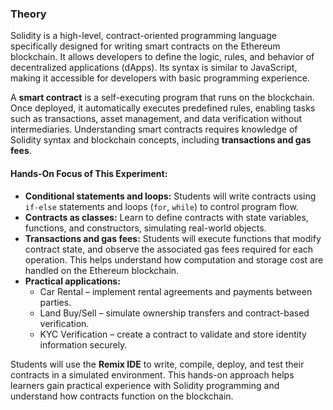 <h3>Theory</h3>

<p>
Solidity is a high-level, contract-oriented programming language specifically designed for writing smart contracts on the Ethereum blockchain. 
It allows developers to define the logic, rules, and behavior of decentralized applications (dApps). Its syntax is similar to JavaScript, making it 
accessible for developers with basic programming experience.
</p>

<p>
A <strong>smart contract</strong> is a self-executing program that runs on the blockchain. Once deployed, it automatically executes predefined 
rules, enabling tasks such as transactions, asset management, and data verification without intermediaries. Understanding smart contracts requires knowledge 
of Solidity syntax and blockchain concepts, including <strong>transactions and gas fees</strong>.
</p>

<h4>Hands-On Focus of This Experiment:</h4>
<ul>
  <li>
    <strong>Conditional statements and loops:</strong> 
    Students will write contracts using <code>if-else</code> statements and loops (<code>for</code>, <code>while</code>) to control program flow.
  </li>
  <li>
    <strong>Contracts as classes:</strong> 
    Learn to define contracts with state variables, functions, and constructors, simulating real-world objects.
  </li>
  <li>
    <strong>Transactions and gas fees:</strong> 
    Students will execute functions that modify contract state, and observe the associated gas fees required for each operation. 
    This helps understand how computation and storage cost are handled on the Ethereum blockchain.
  </li>
  <li>
    <strong>Practical applications:</strong> 
    <ul>
      <li>Car Rental – implement rental agreements and payments between parties.</li>
      <li>Land Buy/Sell – simulate ownership transfers and contract-based verification.</li>
      <li>KYC Verification – create a contract to validate and store identity information securely.</li>
    </ul>
  </li>
</ul>

<p>
Students will use the <strong>Remix IDE</strong> to write, compile, deploy, and test their contracts in a simulated environment. 
This hands-on approach helps learners gain practical experience with Solidity programming and understand how contracts function on the blockchain.
</p>
